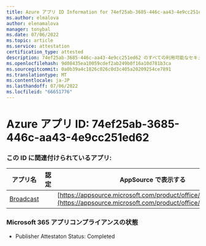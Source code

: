 ```yaml
---
title: Azure アプリ ID Information for 74ef25ab-3685-446c-aa43-4e9cc251ed62
ms.author: elmalova
author: elenamalova
manager: tonybal
ms.date: 07/06/2022
ms.topic: article
ms.service: attestation
certification_type: attested
description: 74ef25ab-3685-446c-aa43-4e9cc251ed62 のすべての利用可能なセキュリティとコンプライアンス情報。
ms.openlocfilehash: 9d08435ea10059cdef2ab249b0f16a10d781b3ca
ms.sourcegitcommit: 0a0b39a4c1826c026c0d3c405a20209254ce7891
ms.translationtype: MT
ms.contentlocale: ja-JP
ms.lasthandoff: 07/06/2022
ms.locfileid: "66651776"
---
```

# <a name="azure-app-id-74ef25ab-3685-446c-aa43-4e9cc251ed62"></a>Azure アプリ ID: 74ef25ab-3685-446c-aa43-4e9cc251ed62


### <a name="apps-associated-with-this-id"></a>この ID に関連付けられているアプリ:
| **アプリ名** | **認定** | **AppSource で表示する** |
|--------------|---------------|-----------------------|
| [Broadcast](../forward/WA200002697.md) |  | [https://appsource.microsoft.com/product/office/WA200002697](https://appsource.microsoft.com/product/office/WA200002697) |

### <a name="microsoft-365-app-compliance-status"></a>Microsoft 365 アプリコンプライアンスの状態
- Publisher Attestaton Status: Completed
